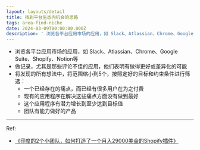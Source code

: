 ```yaml
---
layout: layouts/detail
title: 找到平台生态内机会的思路
tags: area-find-niche
date: 2024-03-09T00:00:00.000Z
description: ' 浏览各平台应用市场的应用，如 Slack、Atlassian、Chrome、Google Suite、Shopify、Notion等 做记录，尤其是那些评论不佳的应用，他们表明有做得更好或差异化的可能 将发现的所有想法中，将范围缩小到5个，按照定好的目标和约束条件进行筛选： 一个已经存在的痛点... '
---
```

* 浏览各平台应用市场的应用，如 Slack、Atlassian、Chrome、Google Suite、Shopify、Notion等
* 做记录，尤其是那些评论不佳的应用，他们表明有做得更好或差异化的可能
* 将发现的所有想法中，将范围缩小到5个，按照定好的目标和约束条件进行筛选：
  * 一个已经存在的痛点，而已经有很多用户在为之付费
  * 现有的应用程序在解决这些痛点方面没有做到最好
  * 这个应用程序有潜力增长到至少达到目标值
  * 团队有能力做好的产品

---

Ref:
- <a href="https://twitter.com/JourneymanChina/status/1671797058825752576" target="_blank">《印度的2个小团队，如何打造了一个月入29000美金的Shopify插件》</a>
